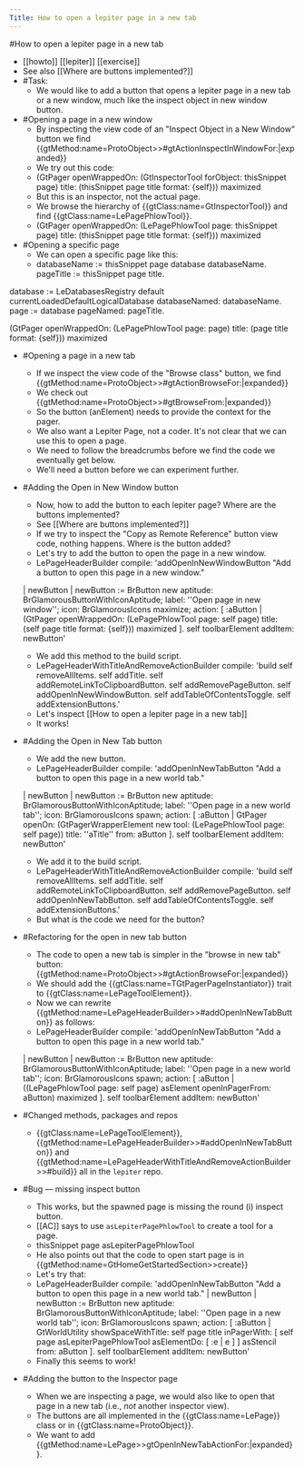 ---Title: How to open a lepiter page in a new tab---#How to open a lepiter page in a new tab- [[howto]] [[lepiter]] [[exercise]]- See also [[Where are buttons implemented?]]- #Task:    - We would like to add a button that opens a lepiter page in a new tab or a new window, much like the inspect object in new window button.- #Opening a page in a new window    - By inspecting the view code of an "Inspect Object in a New Window" button we find {{gtMethod:name=ProtoObject>>#gtActionInspectInWindowFor:|expanded}}    - We try out this code:    - (GtPager	openWrappedOn: (GtInspectorTool forObject: thisSnippet page)	title: (thisSnippet page title format: {self})) maximized    - But this is an inspector, not the actual page.    - We browse the hierarchy of {{gtClass:name=GtInspectorTool}} and find {{gtClass:name=LePagePhlowTool}}.    - (GtPager	openWrappedOn: (LePagePhlowTool page: thisSnippet page)	title: (thisSnippet page title format: {self})) maximized- #Opening a specific page    - We can open a specific page like this:    - databaseName := thisSnippet page database databaseName.pageTitle := thisSnippet page title.database := LeDatabasesRegistry default currentLoadedDefaultLogicalDatabase		databaseNamed: databaseName.page := database pageNamed: pageTitle.(GtPager	openWrappedOn: (LePagePhlowTool page: page)	title: (page title format: {self})) maximized- #Opening a page in a new tab    - If we inspect the view code of the "Browse class" button, we find {{gtMethod:name=ProtoObject>>#gtActionBrowseFor:|expanded}}    - We check out  {{gtMethod:name=ProtoObject>>#gtBrowseFrom:|expanded}}    - So the button (anElement) needs to provide the context for the pager.    - We also want a Lepiter Page, not a coder. It's not clear that we can use this to open a page.    - We need to follow the breadcrumbs before we find the code we eventually get below.    - We'll need a button before we can experiment further.- #Adding the Open in New Window button    - Now, how to add the button to each lepiter page? Where are the buttons implemented?    - See [[Where are buttons implemented?]]    - If we try to inspect the "Copy as Remote Reference" button view code, nothing happens. Where is the button added?    - Let's try to add the button to open the page in a new window.    - LePageHeaderBuilder	compile: 'addOpenInNewWindowButton	"Add a button to open this page in a new window."	| newButton |	newButton := BrButton new			aptitude: BrGlamorousButtonWithIconAptitude;			label: ''Open page in new window'';			icon: BrGlamorousIcons maximize;			action: [ :aButton | 				(GtPager					openWrappedOn: (LePagePhlowTool page: self page)					title: (self page title format: {self})) maximized ].	self toolbarElement addItem: newButton'    - We add this method to the build script.    - LePageHeaderWithTitleAndRemoveActionBuilder compile: 'build	self removeAllItems.	self addTitle.	self addRemoteLinkToClipboardButton.	self addRemovePageButton.	self addOpenInNewWindowButton.	self addTableOfContentsToggle.	self addExtensionButtons.'    - Let's inspect [[How to open a lepiter page in a new tab]]    - It works!- #Adding the Open in New Tab button    - We add the new button.    - LePageHeaderBuilder	compile: 'addOpenInNewTabButton	"Add a button to open this page in a new world tab."	| newButton |	newButton := BrButton new			aptitude: BrGlamorousButtonWithIconAptitude;			label: ''Open page in a new world tab'';			icon: BrGlamorousIcons spawn;			action: [ :aButton | 				GtPager					openOn: (GtPagerWrapperElement new tool: (LePagePhlowTool page: self page))					title: ''aTitle''					from: aButton ].	self toolbarElement addItem: newButton'    - We add it to the build script.    - LePageHeaderWithTitleAndRemoveActionBuilder compile: 'build	self removeAllItems.	self addTitle.	self addRemoteLinkToClipboardButton.	self addRemovePageButton.	self addOpenInNewTabButton.	self addTableOfContentsToggle.	self addExtensionButtons.'    - But what is the code we need for the button?- #Refactoring for the open in new tab button    - The code to open a new tab is simpler in the "browse in new tab" button: {{gtMethod:name=ProtoObject>>#gtActionBrowseFor:|expanded}}    - We should add the {{gtClass:name=TGtPagerPageInstantiator}} trait to {{gtClass:name=LePageToolElement}}.    - Now we can rewrite  {{gtMethod:name=LePageHeaderBuilder>>#addOpenInNewTabButton}}  as follows:    - LePageHeaderBuilder	compile: 'addOpenInNewTabButton	"Add a button to open this page in a new world tab."	| newButton |	newButton := BrButton new			aptitude: BrGlamorousButtonWithIconAptitude;			label: ''Open page in a new world tab'';			icon: BrGlamorousIcons spawn;			action: [ :aButton | ((LePagePhlowTool page: self page) asElement openInPagerFrom: aButton) maximized ].	self toolbarElement addItem: newButton'- #Changed methods, packages and repos    - {{gtClass:name=LePageToolElement}},  {{gtMethod:name=LePageHeaderBuilder>>#addOpenInNewTabButton}} and {{gtMethod:name=LePageHeaderWithTitleAndRemoveActionBuilder>>#build}}  all in the `lepiter` repo.- #Bug — missing inspect button    - This works, but the spawned page is missing the round (i) inspect button.    - [[AC]] says to use `asLepiterPagePhlowTool` to create a tool for a page.    - thisSnippet page asLepiterPagePhlowTool    - He also points out that the code to open start page is in {{gtMethod:name=GtHomeGetStartedSection>>create}}    - Let's try that:    - LePageHeaderBuilder	compile: 'addOpenInNewTabButton	"Add a button to open this page in a new world tab."	| newButton |	newButton := BrButton new			aptitude: BrGlamorousButtonWithIconAptitude;			label: ''Open page in a new world tab'';			icon: BrGlamorousIcons spawn;			action: [ :aButton | 				GtWorldUtility					showSpaceWithTitle: self page title					inPagerWith: [ self page asLepiterPagePhlowTool asElementDo: [ :e | e ] ]							asStencil					from: aButton ].	self toolbarElement addItem: newButton'    - Finally this seems to work!- #Adding the button to the Inspector page    - When we are inspecting a page, we would also like to open that page in a new tab (i.e., *not* another inspector view).    - The buttons are all implemented in the {{gtClass:name=LePage}} class or in {{gtClass:name=ProtoObject}}.    - We want to add {{gtMethod:name=LePage>>gtOpenInNewTabActionFor:|expanded}}.
